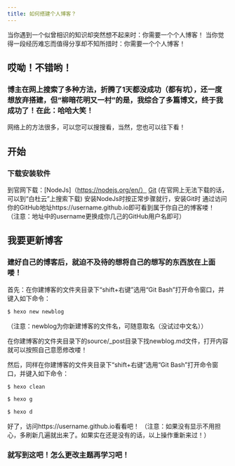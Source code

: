```yaml
---
title: 如何搭建个人博客？
---
```

当你遇到一个似曾相识的知识却突然想不起来时：你需要一个个人博客！
当你觉得一段经历难忘而值得分享却不知所措时：你需要一个个人博客！

## 哎呦！不错哟！

### 博主在网上搜索了多种方法，折腾了1天都没成功（都有坑），还一度想放弃搭建，但“柳暗花明又一村”的是，我综合了多篇博文，终于我成功了！在此：哈哈大笑！
网络上的方法很多，可以您可以搜搜看，当然，您也可以往下看！

## 开始

### 下载安装软件
到官网下载：[NodeJs]（https://nodejs.org/en/）
			[Git](https://git-scm.com/)
			(在官网上无法下载的话，可以到“白杜云”上搜索下载)
安装NodeJs时按正常步骤就行，安装Git时
通过访问你的GitHub地址https://username.github.io即可看到属于你自己的博客喽！
（注意：地址中的username更换成你几己的GitHub用户名即可）


## 我要更新博客

### 建好自己的博客后，就迫不及待的想将自己的想写的东西放在上面喽！

首先：在你建博客的文件夹目录下“shift+右键”选用“Git Bash”打开命令窗口，并键入如下命令：
``` bash
$ hexo new newblog
```
（注意：newblog为你新建博客的文件名，可随意取名（没试过中文名））

在你建博客的文件夹目录下的source/_post目录下找newblog.md文件，打开内容就可以按照自己意愿修改喽！

然后，同样在你建博客的文件夹目录下“shift+右键”选用“Git Bash”打开命令窗口，并键入如下命令：
``` bash
$ hexo clean

$ hexo g

$ hexo d
```

好了，访问https://username.github.io看看吧！
（注意：如果没有显示不用担心，多刷新几遍就出来了。如果实在还是没有的话，以上操作重新来过！）

### 就写到这吧！怎么更改主题再学习吧！